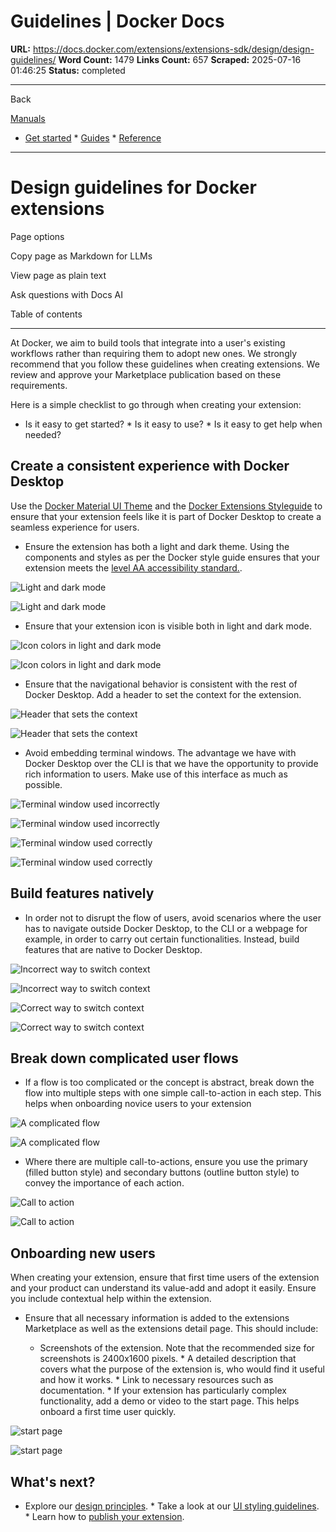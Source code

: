 # Guidelines | Docker Docs

**URL:** https://docs.docker.com/extensions/extensions-sdk/design/design-guidelines/
**Word Count:** 1479
**Links Count:** 657
**Scraped:** 2025-07-16 01:46:25
**Status:** completed

---

Back

[Manuals](https://docs.docker.com/manuals/)

  * [Get started](https://docs.docker.com/get-started/)   * [Guides](https://docs.docker.com/guides/)   * [Reference](https://docs.docker.com/reference/)

* * *

# Design guidelines for Docker extensions

Page options

Copy page as Markdown for LLMs

View page as plain text

Ask questions with Docs AI

Table of contents

* * *

At Docker, we aim to build tools that integrate into a user's existing workflows rather than requiring them to adopt new ones. We strongly recommend that you follow these guidelines when creating extensions. We review and approve your Marketplace publication based on these requirements.

Here is a simple checklist to go through when creating your extension:

  * Is it easy to get started?   * Is it easy to use?   * Is it easy to get help when needed?

## Create a consistent experience with Docker Desktop

Use the [Docker Material UI Theme](https://www.npmjs.com/package/@docker/docker-mui-theme) and the [Docker Extensions Styleguide](https://www.figma.com/file/U7pLWfEf6IQKUHLhdateBI/Docker-Design-Guidelines?node-id=1%3A28771) to ensure that your extension feels like it is part of Docker Desktop to create a seamless experience for users.

  * Ensure the extension has both a light and dark theme. Using the components and styles as per the Docker style guide ensures that your extension meets the [level AA accessibility standard.](https://www.w3.org/WAI/WCAG2AA-Conformance).

![Light and dark mode](https://docs.docker.com/extensions/extensions-sdk/design/images/light_dark_mode.webp)

![Light and dark mode](https://docs.docker.com/extensions/extensions-sdk/design/images/light_dark_mode.webp)

  * Ensure that your extension icon is visible both in light and dark mode.

![Icon colors in light and dark mode](https://docs.docker.com/extensions/extensions-sdk/design/images/icon_colors.webp)

![Icon colors in light and dark mode](https://docs.docker.com/extensions/extensions-sdk/design/images/icon_colors.webp)

  * Ensure that the navigational behavior is consistent with the rest of Docker Desktop. Add a header to set the context for the extension.

![Header that sets the context](https://docs.docker.com/extensions/extensions-sdk/design/images/header.webp)

![Header that sets the context](https://docs.docker.com/extensions/extensions-sdk/design/images/header.webp)

  * Avoid embedding terminal windows. The advantage we have with Docker Desktop over the CLI is that we have the opportunity to provide rich information to users. Make use of this interface as much as possible.

![Terminal window used incorrectly](https://docs.docker.com/extensions/extensions-sdk/design/images/terminal_window_dont.webp)

![Terminal window used incorrectly](https://docs.docker.com/extensions/extensions-sdk/design/images/terminal_window_dont.webp)

![Terminal window used correctly](https://docs.docker.com/extensions/extensions-sdk/design/images/terminal_window_do.webp)

![Terminal window used correctly](https://docs.docker.com/extensions/extensions-sdk/design/images/terminal_window_do.webp)

## Build features natively

  * In order not to disrupt the flow of users, avoid scenarios where the user has to navigate outside Docker Desktop, to the CLI or a webpage for example, in order to carry out certain functionalities. Instead, build features that are native to Docker Desktop.

![Incorrect way to switch context](https://docs.docker.com/extensions/extensions-sdk/design/images/switch_context_dont.webp)

![Incorrect way to switch context](https://docs.docker.com/extensions/extensions-sdk/design/images/switch_context_dont.webp)

![Correct way to switch context](https://docs.docker.com/extensions/extensions-sdk/design/images/switch_context_do.webp)

![Correct way to switch context](https://docs.docker.com/extensions/extensions-sdk/design/images/switch_context_do.webp)

## Break down complicated user flows

  * If a flow is too complicated or the concept is abstract, break down the flow into multiple steps with one simple call-to-action in each step. This helps when onboarding novice users to your extension

![A complicated flow](https://docs.docker.com/extensions/extensions-sdk/design/images/complicated_flows.webp)

![A complicated flow](https://docs.docker.com/extensions/extensions-sdk/design/images/complicated_flows.webp)

  * Where there are multiple call-to-actions, ensure you use the primary \(filled button style\) and secondary buttons \(outline button style\) to convey the importance of each action.

![Call to action](https://docs.docker.com/extensions/extensions-sdk/design/images/cta.webp)

![Call to action](https://docs.docker.com/extensions/extensions-sdk/design/images/cta.webp)

## Onboarding new users

When creating your extension, ensure that first time users of the extension and your product can understand its value-add and adopt it easily. Ensure you include contextual help within the extension.

  * Ensure that all necessary information is added to the extensions Marketplace as well as the extensions detail page. This should include:

    * Screenshots of the extension. Note that the recommended size for screenshots is 2400x1600 pixels.     * A detailed description that covers what the purpose of the extension is, who would find it useful and how it works.     * Link to necessary resources such as documentation.   * If your extension has particularly complex functionality, add a demo or video to the start page. This helps onboard a first time user quickly.

![start page](https://docs.docker.com/extensions/extensions-sdk/design/images/start_page.webp)

![start page](https://docs.docker.com/extensions/extensions-sdk/design/images/start_page.webp)

## What's next?

  * Explore our [design principles](https://docs.docker.com/extensions/extensions-sdk/design/design-principles/).   * Take a look at our [UI styling guidelines](https://docs.docker.com/extensions/extensions-sdk/design/).   * Learn how to [publish your extension](https://docs.docker.com/extensions/extensions-sdk/extensions/).